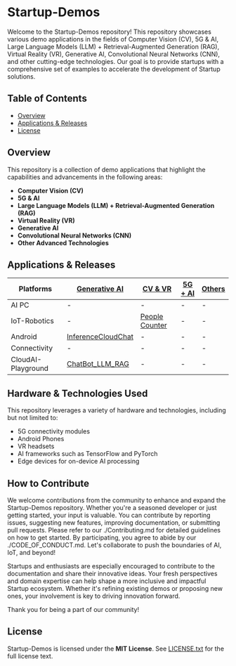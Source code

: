 # Startup-Demos
Welcome to the Startup-Demos repository! This repository showcases various demo applications in the fields of Computer Vision (CV), 5G & AI, Large Language Models (LLM) + Retrieval-Augmented Generation (RAG), Virtual Reality (VR), Generative AI, Convolutional Neural Networks (CNN), and other cutting-edge technologies. Our goal is to provide startups with a comprehensive set of examples to accelerate the development of Startup solutions.

## Table of Contents
- [Overview](#overview)
- [Applications & Releases](#applications--releases)
- [License](#license)

## Overview
This repository is a collection of demo applications that highlight the capabilities and advancements in the following areas:
- **Computer Vision (CV)**
- **5G & AI**
- **Large Language Models (LLM) + Retrieval-Augmented Generation (RAG)**
- **Virtual Reality (VR)**
- **Generative AI**
- **Convolutional Neural Networks (CNN)**
- **Other Advanced Technologies**


## Applications & Releases

| Platforms | [Generative AI](./GenAI/) | [CV & VR](./CV_VR/) | [5G + AI](./5G%2BAI/) | [Others](./Others/) |
| --- | --- | --- | --- | --- |
| AI PC | - | - | - | - |
| IoT-Robotics | - | [People Counter](./CV_VR/IoT-Robotics/people_detection/) | - | - |
| Android | [InferenceCloudChat](./GenAI/Android/InferenceCloudChat/)  | - | - | - |
| Connectivity | - | - | - | - |
| CloudAI-Playground | [ChatBot_LLM_RAG](./GenAI/CloudAI-Playground/ChatBot_LLM_RAG/) | - | - | - |

## Hardware & Technologies Used

This repository leverages a variety of hardware and technologies, including but not limited to:
- 5G connectivity modules
- Android Phones
- VR headsets
- AI frameworks such as TensorFlow and PyTorch
- Edge devices for on-device AI processing

## How to Contribute

We welcome contributions from the community to enhance and expand the Startup-Demos repository. Whether you're a seasoned developer or just getting started, your input is valuable. You can contribute by reporting issues, suggesting new features, improving documentation, or submitting pull requests. Please refer to our ./Contributing.md for detailed guidelines on how to get started. By participating, you agree to abide by our ./CODE_OF_CONDUCT.md. Let's collaborate to push the boundaries of AI, IoT, and beyond!

Startups and enthusiasts are especially encouraged to contribute to the documentation and share their innovative ideas. Your fresh perspectives and domain expertise can help shape a more inclusive and impactful Startup ecosystem. Whether it's refining existing demos or proposing new ones, your involvement is key to driving innovation forward.

Thank you for being a part of our community!

## License
Startup-Demos is licensed under the **MIT License**. See [LICENSE.txt](LICENSE.txt) for the full license text.